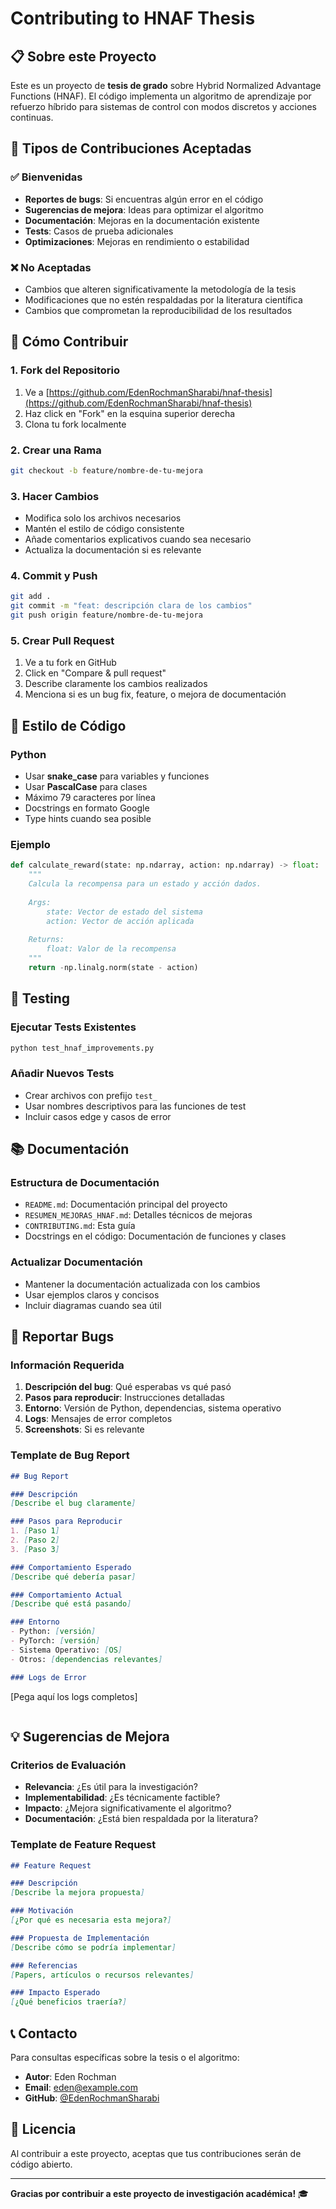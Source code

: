 # Contributing to HNAF Thesis

## 📋 Sobre este Proyecto

Este es un proyecto de **tesis de grado** sobre Hybrid Normalized Advantage Functions (HNAF). El código implementa un algoritmo de aprendizaje por refuerzo híbrido para sistemas de control con modos discretos y acciones continuas.

## 🎯 Tipos de Contribuciones Aceptadas

### ✅ Bienvenidas
- **Reportes de bugs**: Si encuentras algún error en el código
- **Sugerencias de mejora**: Ideas para optimizar el algoritmo
- **Documentación**: Mejoras en la documentación existente
- **Tests**: Casos de prueba adicionales
- **Optimizaciones**: Mejoras en rendimiento o estabilidad

### ❌ No Aceptadas
- Cambios que alteren significativamente la metodología de la tesis
- Modificaciones que no estén respaldadas por la literatura científica
- Cambios que comprometan la reproducibilidad de los resultados

## 🚀 Cómo Contribuir

### 1. Fork del Repositorio
1. Ve a [https://github.com/EdenRochmanSharabi/hnaf-thesis](https://github.com/EdenRochmanSharabi/hnaf-thesis)
2. Haz click en "Fork" en la esquina superior derecha
3. Clona tu fork localmente

### 2. Crear una Rama
```bash
git checkout -b feature/nombre-de-tu-mejora
```

### 3. Hacer Cambios
- Modifica solo los archivos necesarios
- Mantén el estilo de código consistente
- Añade comentarios explicativos cuando sea necesario
- Actualiza la documentación si es relevante

### 4. Commit y Push
```bash
git add .
git commit -m "feat: descripción clara de los cambios"
git push origin feature/nombre-de-tu-mejora
```

### 5. Crear Pull Request
1. Ve a tu fork en GitHub
2. Click en "Compare & pull request"
3. Describe claramente los cambios realizados
4. Menciona si es un bug fix, feature, o mejora de documentación

## 📝 Estilo de Código

### Python
- Usar **snake_case** para variables y funciones
- Usar **PascalCase** para clases
- Máximo 79 caracteres por línea
- Docstrings en formato Google
- Type hints cuando sea posible

### Ejemplo
```python
def calculate_reward(state: np.ndarray, action: np.ndarray) -> float:
    """
    Calcula la recompensa para un estado y acción dados.
    
    Args:
        state: Vector de estado del sistema
        action: Vector de acción aplicada
        
    Returns:
        float: Valor de la recompensa
    """
    return -np.linalg.norm(state - action)
```

## 🧪 Testing

### Ejecutar Tests Existentes
```bash
python test_hnaf_improvements.py
```

### Añadir Nuevos Tests
- Crear archivos con prefijo `test_`
- Usar nombres descriptivos para las funciones de test
- Incluir casos edge y casos de error

## 📚 Documentación

### Estructura de Documentación
- `README.md`: Documentación principal del proyecto
- `RESUMEN_MEJORAS_HNAF.md`: Detalles técnicos de mejoras
- `CONTRIBUTING.md`: Esta guía
- Docstrings en el código: Documentación de funciones y clases

### Actualizar Documentación
- Mantener la documentación actualizada con los cambios
- Usar ejemplos claros y concisos
- Incluir diagramas cuando sea útil

## 🐛 Reportar Bugs

### Información Requerida
1. **Descripción del bug**: Qué esperabas vs qué pasó
2. **Pasos para reproducir**: Instrucciones detalladas
3. **Entorno**: Versión de Python, dependencias, sistema operativo
4. **Logs**: Mensajes de error completos
5. **Screenshots**: Si es relevante

### Template de Bug Report
```markdown
## Bug Report

### Descripción
[Describe el bug claramente]

### Pasos para Reproducir
1. [Paso 1]
2. [Paso 2]
3. [Paso 3]

### Comportamiento Esperado
[Describe qué debería pasar]

### Comportamiento Actual
[Describe qué está pasando]

### Entorno
- Python: [versión]
- PyTorch: [versión]
- Sistema Operativo: [OS]
- Otros: [dependencias relevantes]

### Logs de Error
```
[Pega aquí los logs completos]
```
```

## 💡 Sugerencias de Mejora

### Criterios de Evaluación
- **Relevancia**: ¿Es útil para la investigación?
- **Implementabilidad**: ¿Es técnicamente factible?
- **Impacto**: ¿Mejora significativamente el algoritmo?
- **Documentación**: ¿Está bien respaldada por la literatura?

### Template de Feature Request
```markdown
## Feature Request

### Descripción
[Describe la mejora propuesta]

### Motivación
[¿Por qué es necesaria esta mejora?]

### Propuesta de Implementación
[Describe cómo se podría implementar]

### Referencias
[Papers, artículos o recursos relevantes]

### Impacto Esperado
[¿Qué beneficios traería?]
```

## 📞 Contacto

Para consultas específicas sobre la tesis o el algoritmo:

- **Autor**: Eden Rochman
- **Email**: eden@example.com
- **GitHub**: [@EdenRochmanSharabi](https://github.com/EdenRochmanSharabi)

## 📄 Licencia

Al contribuir a este proyecto, aceptas que tus contribuciones serán de código abierto.

---

**Gracias por contribuir a este proyecto de investigación académica!** 🎓 